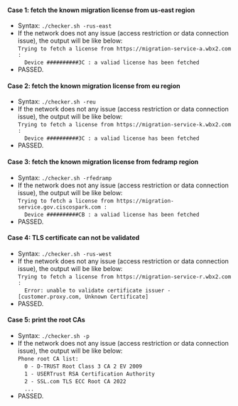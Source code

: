 #### Case 1: fetch the known migration license from us-east region
* Syntax:
  ```./checker.sh -rus-east ```
* If the network does not any issue (access restriction or data connection issue), the output will be like below:
  <br />
  ```Trying to fetch a license from https://migration-service-a.wbx2.com : ```<br />
  ```  Device ##########3C : a valiad license has been fetched```
* PASSED.

#### Case 2: fetch the known migration license from eu region
* Syntax:
  ```./checker.sh -reu ```
* If the network does not any issue (access restriction or data connection issue), the output will be like below:
  <br />
  ```Trying to fetch a license from https://migration-service-k.wbx2.com :```<br />
  ```  Device ##########3C : a valiad license has been fetched```
* PASSED.

#### Case 3: fetch the known migration license from fedramp region
* Syntax:
  ```./checker.sh -rfedramp ```
* If the network does not any issue (access restriction or data connection issue), the output will be like below:
  <br />
  ```Trying to fetch a license from https://migration-service.gov.ciscospark.com :```<br />
  ```  Device ##########CB : a valiad license has been fetched```
* PASSED.

#### Case 4: TLS certificate can not be validated
* Syntax:
  ```./checker.sh -rus-west ```
* If the network does not any issue (access restriction or data connection issue), the output will be like below:
  <br />
  ```Trying to fetch a license from https://migration-service-r.wbx2.com :```<br />
  ```  Error: unable to validate certificate issuer - [customer.proxy.com, Unknown Certificate]```
* PASSED.

#### Case 5: print the root CAs
* Syntax:
  ```./checker.sh -p ```
* If the network does not any issue (access restriction or data connection issue), the output will be like below:
  <br />
  ```Phone root CA list:```<br />
  ```  0 - D-TRUST Root Class 3 CA 2 EV 2009```<br />
  ```  1 - USERTrust RSA Certification Authority```<br />
  ```  2 - SSL.com TLS ECC Root CA 2022```<br />
  ```  ...```<br />  
* PASSED.
